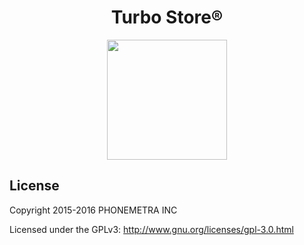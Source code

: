 <h1 align="center">Turbo Store®</h1>

<p align="center"><img src="https://github.com/Phonemetra/TurboStore/blob/master/app/res/drawable-xxxhdpi/ic_launcher.png" width="192" height="192"></p>



## License

Copyright 2015-2016 PHONEMETRA INC

Licensed under the GPLv3: http://www.gnu.org/licenses/gpl-3.0.html
